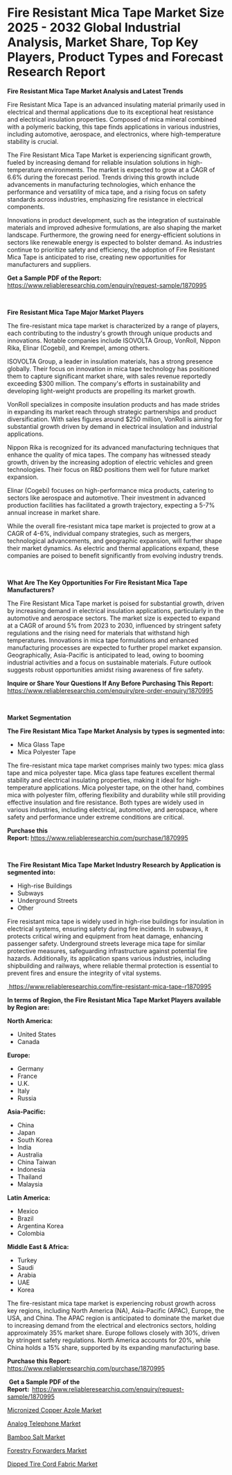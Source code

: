 <p><h1>Fire Resistant Mica Tape Market Size 2025 - 2032 Global Industrial Analysis, Market Share, Top Key Players, Product Types and Forecast Research Report</h1></p><p><strong>Fire Resistant Mica Tape Market Analysis and Latest Trends</strong></p>
<p><p>Fire Resistant Mica Tape is an advanced insulating material primarily used in electrical and thermal applications due to its exceptional heat resistance and electrical insulation properties. Composed of mica mineral combined with a polymeric backing, this tape finds applications in various industries, including automotive, aerospace, and electronics, where high-temperature stability is crucial.</p><p>The Fire Resistant Mica Tape Market is experiencing significant growth, fueled by increasing demand for reliable insulation solutions in high-temperature environments. The market is expected to grow at a CAGR of 6.6% during the forecast period. Trends driving this growth include advancements in manufacturing technologies, which enhance the performance and versatility of mica tape, and a rising focus on safety standards across industries, emphasizing fire resistance in electrical components.</p><p>Innovations in product development, such as the integration of sustainable materials and improved adhesive formulations, are also shaping the market landscape. Furthermore, the growing need for energy-efficient solutions in sectors like renewable energy is expected to bolster demand. As industries continue to prioritize safety and efficiency, the adoption of Fire Resistant Mica Tape is anticipated to rise, creating new opportunities for manufacturers and suppliers.</p></p>
<p><strong>Get a Sample PDF of the Report:&nbsp;</strong> <a href="https://www.reliableresearchiq.com/enquiry/request-sample/1870995?utm_campaign=2267&utm_medium=2&utm_source=Github&utm_content=ia&utm_term=31012025&utm_id=fire-resistant-mica-tape">https://www.reliableresearchiq.com/enquiry/request-sample/1870995</a></p>
<p>&nbsp;</p>
<p><strong>Fire Resistant Mica Tape Major Market Players</strong></p>
<p><p>The fire-resistant mica tape market is characterized by a range of players, each contributing to the industry's growth through unique products and innovations. Notable companies include ISOVOLTA Group, VonRoll, Nippon Rika, Elinar (Cogebi), and Krempel, among others.</p><p>ISOVOLTA Group, a leader in insulation materials, has a strong presence globally. Their focus on innovation in mica tape technology has positioned them to capture significant market share, with sales revenue reportedly exceeding $300 million. The company's efforts in sustainability and developing light-weight products are propelling its market growth.</p><p>VonRoll specializes in composite insulation products and has made strides in expanding its market reach through strategic partnerships and product diversification. With sales figures around $250 million, VonRoll is aiming for substantial growth driven by demand in electrical insulation and industrial applications.</p><p>Nippon Rika is recognized for its advanced manufacturing techniques that enhance the quality of mica tapes. The company has witnessed steady growth, driven by the increasing adoption of electric vehicles and green technologies. Their focus on R&D positions them well for future market expansion.</p><p>Elinar (Cogebi) focuses on high-performance mica products, catering to sectors like aerospace and automotive. Their investment in advanced production facilities has facilitated a growth trajectory, expecting a 5-7% annual increase in market share.</p><p>While the overall fire-resistant mica tape market is projected to grow at a CAGR of 4-6%, individual company strategies, such as mergers, technological advancements, and geographic expansion, will further shape their market dynamics. As electric and thermal applications expand, these companies are poised to benefit significantly from evolving industry trends.</p></p>
<p>&nbsp;</p>
<p><strong>What Are The Key Opportunities For Fire Resistant Mica Tape Manufacturers?</strong></p>
<p><p>The Fire Resistant Mica Tape market is poised for substantial growth, driven by increasing demand in electrical insulation applications, particularly in the automotive and aerospace sectors. The market size is expected to expand at a CAGR of around 5% from 2023 to 2030, influenced by stringent safety regulations and the rising need for materials that withstand high temperatures. Innovations in mica tape formulations and enhanced manufacturing processes are expected to further propel market expansion. Geographically, Asia-Pacific is anticipated to lead, owing to booming industrial activities and a focus on sustainable materials. Future outlook suggests robust opportunities amidst rising awareness of fire safety.</p></p>
<p><strong>Inquire or Share Your Questions If Any Before Purchasing This Report:</strong> <a href="https://www.reliableresearchiq.com/enquiry/pre-order-enquiry/1870995?utm_campaign=2267&utm_medium=2&utm_source=Github&utm_content=ia&utm_term=31012025&utm_id=fire-resistant-mica-tape">https://www.reliableresearchiq.com/enquiry/pre-order-enquiry/1870995</a></p>
<p>&nbsp;</p>
<p><strong>Market Segmentation</strong></p>
<p><strong>The Fire Resistant Mica Tape Market Analysis by types is segmented into:</strong></p>
<p><ul><li>Mica Glass Tape</li><li>Mica Polyester Tape</li></ul></p>
<p><p>The fire-resistant mica tape market comprises mainly two types: mica glass tape and mica polyester tape. Mica glass tape features excellent thermal stability and electrical insulating properties, making it ideal for high-temperature applications. Mica polyester tape, on the other hand, combines mica with polyester film, offering flexibility and durability while still providing effective insulation and fire resistance. Both types are widely used in various industries, including electrical, automotive, and aerospace, where safety and performance under extreme conditions are critical.</p></p>
<p><strong>Purchase this Report:&nbsp;</strong><a href="https://www.reliableresearchiq.com/purchase/1870995?utm_campaign=2267&utm_medium=2&utm_source=Github&utm_content=ia&utm_term=31012025&utm_id=fire-resistant-mica-tape">https://www.reliableresearchiq.com/purchase/1870995</a></p>
<p>&nbsp;</p>
<p><strong>The Fire Resistant Mica Tape Market Industry Research by Application is segmented into:</strong></p>
<p><ul><li>High-rise Buildings</li><li>Subways</li><li>Underground Streets</li><li>Other</li></ul></p>
<p><p>Fire resistant mica tape is widely used in high-rise buildings for insulation in electrical systems, ensuring safety during fire incidents. In subways, it protects critical wiring and equipment from heat damage, enhancing passenger safety. Underground streets leverage mica tape for similar protective measures, safeguarding infrastructure against potential fire hazards. Additionally, its application spans various industries, including shipbuilding and railways, where reliable thermal protection is essential to prevent fires and ensure the integrity of vital systems.</p></p>
<p><a href="https://www.reliableresearchiq.com/fire-resistant-mica-tape-r1870995?utm_campaign=2267&utm_medium=2&utm_source=Github&utm_content=ia&utm_term=31012025&utm_id=fire-resistant-mica-tape">&nbsp;https://www.reliableresearchiq.com/fire-resistant-mica-tape-r1870995</a></p>
<p><strong>In terms of Region, the Fire Resistant Mica Tape Market Players available by Region are:</strong></p>
<p>
    <p> <strong> North America: </strong>
        <ul>
            <li>United States</li>
            <li>Canada</li>
        </ul>
        </p> 
    <p> <strong> Europe: </strong>
        <ul>
            <li>Germany</li>
            <li>France</li>
            <li>U.K.</li>
            <li>Italy</li>
            <li>Russia</li>
        </ul>
        </p> 
    <p> <strong> Asia-Pacific: </strong>
        <ul>
            <li>China</li>
            <li>Japan</li>
            <li>South Korea</li>
            <li>India</li>
            <li>Australia</li>
            <li>China Taiwan</li>
            <li>Indonesia</li>
            <li>Thailand</li>
            <li>Malaysia</li>
        </ul>
        </p> 
    <p> <strong> Latin America: </strong>
        <ul>
            <li>Mexico</li>
            <li>Brazil</li>
            <li>Argentina Korea</li>
            <li>Colombia</li>
        </ul>
        </p> 
    <p> <strong> Middle East & Africa: </strong>
        <ul>
            <li>Turkey</li>
            <li>Saudi</li>
            <li>Arabia</li>
            <li>UAE</li>
            <li>Korea</li>
        </ul>
    </p>
    </p>
<p><p>The fire-resistant mica tape market is experiencing robust growth across key regions, including North America (NA), Asia-Pacific (APAC), Europe, the USA, and China. The APAC region is anticipated to dominate the market due to increasing demand from the electrical and electronics sectors, holding approximately 35% market share. Europe follows closely with 30%, driven by stringent safety regulations. North America accounts for 20%, while China holds a 15% share, supported by its expanding manufacturing base.</p></p>
<p><strong>Purchase this Report: </strong><a href="https://www.reliableresearchiq.com/purchase/1870995?utm_campaign=2267&utm_medium=2&utm_source=Github&utm_content=ia&utm_term=31012025&utm_id=fire-resistant-mica-tape">https://www.reliableresearchiq.com/purchase/1870995</a></p>
<p>&nbsp;<strong>Get a Sample PDF of the Report:&nbsp;&nbsp;</strong><a href="https://www.reliableresearchiq.com/enquiry/request-sample/1870995?utm_campaign=2267&utm_medium=2&utm_source=Github&utm_content=ia&utm_term=31012025&utm_id=fire-resistant-mica-tape">https://www.reliableresearchiq.com/enquiry/request-sample/1870995</a></p>
<p><strong></strong></p>
<p><p><a href="https://www.linkedin.com/pulse/projected-market-expansion-micronized-copper-azole-62-cagr-from-oveqc?utm_campaign=2267&utm_medium=2&utm_source=Github&utm_content=ia&utm_term=31012025&utm_id=fire-resistant-mica-tape">Micronized Copper Azole Market</a></p><p><a href="https://www.linkedin.com/pulse/in-depth-analog-telephone-market-report-size-share-growth-potential-blulc?utm_campaign=2267&utm_medium=2&utm_source=Github&utm_content=ia&utm_term=31012025&utm_id=fire-resistant-mica-tape">Analog Telephone Market</a></p><p><a href="https://www.linkedin.com/pulse/aligning-strategies-growth-bamboo-salt-market-report-highlighting-nc8ee?utm_campaign=2267&utm_medium=2&utm_source=Github&utm_content=ia&utm_term=31012025&utm_id=fire-resistant-mica-tape">Bamboo Salt Market</a></p><p><a href="https://www.linkedin.com/pulse/thorough-analysis-forestry-forwarders-market-itsindustrys-aacte?utm_campaign=2267&utm_medium=2&utm_source=Github&utm_content=ia&utm_term=31012025&utm_id=fire-resistant-mica-tape">Forestry Forwarders Market</a></p><p><a href="https://www.linkedin.com/pulse/regional-adaptations-global-dipped-tire-cord-fabric-market-nskme?utm_campaign=2267&utm_medium=2&utm_source=Github&utm_content=ia&utm_term=31012025&utm_id=fire-resistant-mica-tape">Dipped Tire Cord Fabric Market</a></p></p>